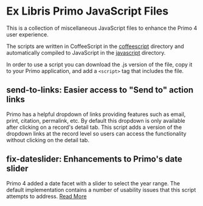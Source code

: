 # Ex Libris Primo JavaScript Files

This is a collection of miscellaneous JavaScript files to enhance the Primo 4 user experience.

The scripts are written in CoffeeScript in the [coffeescript](coffeescript) directory and automatically compiled to JavaScript in the [javascript](javascript) directory.

In order to use a script you can download the .js version of the file, copy it to your Primo application, and add a `<script>` tag that includes the file.

## send-to-links: Easier access to "Send to" action links 

Primo has a helpful dropdown of links providing features such as email, print, citation, permalink, etc.  By default this dropdown is only available after clicking on a record's detail tab.  This script adds a version of the dropdown links at the record level so users can access the functionality without clicking on the detail tab.

## fix-dateslider: Enhancements to Primo's date slider

Primo 4 added a date facet with a slider to select the year range.  The default implementation contains a number of usability issues that this script attempts to address. [Read More](docs/fix-dateslider.md)
